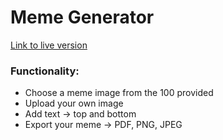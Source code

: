 # Meme Generator

[Link to live version](https://mfimia-memegenerator.netlify.app/ "Meme Generator (mfimia)")

### Functionality:

- Choose a meme image from the 100 provided
- Upload your own image
- Add text -> top and bottom
- Export your meme -> PDF, PNG, JPEG

